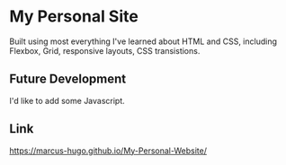 # My Personal Site

Built using most everything I've learned about HTML and CSS, including Flexbox, Grid, responsive layouts, CSS transistions.

## Future Development

I'd like to add some Javascript.

## Link

https://marcus-hugo.github.io/My-Personal-Website/
